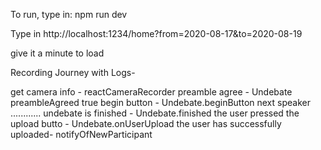 To run, type in: npm run dev

Type in http://localhost:1234/home?from=2020-08-17&to=2020-08-19

give it a minute to load


Recording Journey with Logs-

get camera info - reactCameraRecorder
preamble agree - Undebate preambleAgreed true
begin button - Undebate.beginButton
next speaker ............
undebate is finished - Undebate.finished
the user pressed the upload butto - Undebate.onUserUpload
the user has successfully uploaded- notifyOfNewParticipant
 